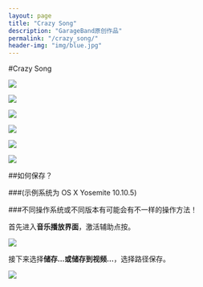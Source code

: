 ```yaml
---
layout: page
title: "Crazy Song"
description: "GarageBand原创作品"
permalink: "/crazy_song/"
header-img: "img/blue.jpg"
---
```


#Crazy Song

[![](http://computereric.xyz/cache/img/musicplay1.png)](http://www.computereric.xyz/cache/files/crazysong1.mp3)

[![](http://computereric.xyz/cache/img/musicplay2.png)](http://www.computereric.xyz/cache/files/crazysong2.mp3)

[![](http://computereric.xyz/cache/img/musicplay3.png)](http://www.computereric.xyz/cache/files/crazysong3.mp3)

[![](http://computereric.xyz/cache/img/musicplay4.png)](http://www.computereric.xyz/cache/files/crazysong4.mp3)

[![](http://computereric.xyz/cache/img/musicplay5.png)](http://www.computereric.xyz/cache/files/crazysong5.mp3)

[![](http://computereric.xyz/cache/img/musicplay6.png)](http://www.computereric.xyz/cache/files/crazysong6.mp3)

##如何保存？
 
###(示例系统为 OS X Yosemite 10.10.5)

###不同操作系统或不同版本有可能会有不一样的操作方法！

首先进入**音乐播放界面**，激活辅助点按。

![](http://www.computereric.xyz/cache/img/crazysongsave1.png)

接下来选择**储存…**或**储存到视频…**，选择路径保存。

![](http://www.computereric.xyz/cache/img/crazysongsave2.png)
